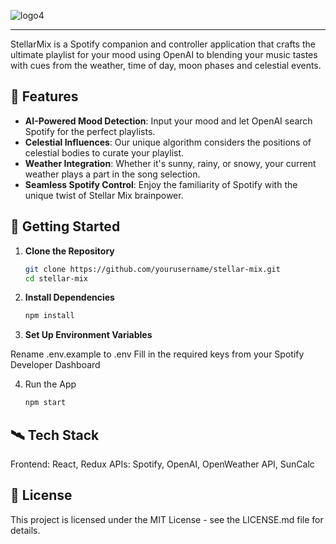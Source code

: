 
![logo4](https://github.com/bkny-labs/stellar-mix-fe/assets/940197/92d27b23-78e9-4197-a362-075f871c300a)

---

StellarMix is a Spotify companion and controller application that crafts the ultimate playlist for your mood using OpenAI to blending your music tastes with cues from the weather, time of day, moon phases and celestial events.

## 🌠 Features
- **AI-Powered Mood Detection**: Input your mood and let OpenAI search Spotify for the perfect playlists.
- **Celestial Influences**: Our unique algorithm considers the positions of celestial bodies to curate your playlist.
- **Weather Integration**: Whether it's sunny, rainy, or snowy, your current weather plays a part in the song selection.
- **Seamless Spotify Control**: Enjoy the familiarity of Spotify with the unique twist of Stellar Mix brainpower.

## 🚀 Getting Started

1. **Clone the Repository**
   ```bash
   git clone https://github.com/yourusername/stellar-mix.git
   cd stellar-mix

2. **Install Dependencies**
   ```bash
   npm install
   ```
3. **Set Up Environment Variables**

Rename .env.example to .env
Fill in the required keys from your Spotify Developer Dashboard

4. Run the App
    ```bash
    npm start
    ```

## 🛰️ Tech Stack

Frontend: React, Redux
APIs: Spotify, OpenAI, OpenWeather API, SunCalc


## 📜 License
This project is licensed under the MIT License - see the LICENSE.md file for details.
